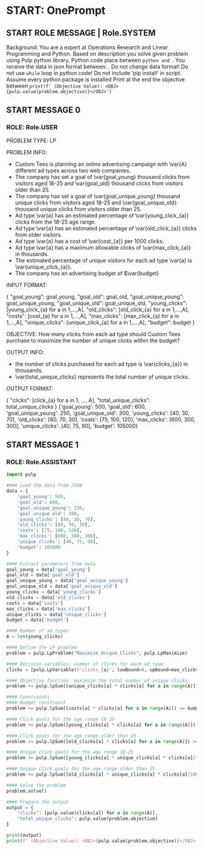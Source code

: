 # START: OnePrompt 
## START ROLE MESSAGE | Role.SYSTEM 
Background: You are a expert at Operations Research and Linear Programming and Python. Based on description you solve given problem using Pulp python library. Python code place between ```python and ```. You receive the data in json format between: <DATA></DATA>. Do not change data format! Do not use `while` loop in python code! Do not include 'pip install' in script. Assume every python package is installed Print at the end the objective between <OBJ></OBJ> `print(f' (Objective Value): <OBJ>{pulp.value(problem.objective)}</OBJ>')`  
## START MESSAGE 0 
### ROLE: Role.USER
<DESCRIPTION>
PROBLEM TYPE: LP

PROBLEM INFO:

- Custom Tees is planning an online advertising campaign with \var{A} different ad types across two web companies.
- The company has set a goal of \var{goal_young} thousand clicks from visitors aged 18-25 and \var{goal_old} thousand clicks from visitors older than 25.
- The company has set a goal of \var{goal_unique_young} thousand unique clicks from visitors aged 18-25 and \var{goal_unique_old} thousand unique clicks from visitors older than 25.
- Ad type \var{a} has an estimated percentage of \var{young_click_{a}} clicks from the 18-25 age range.
- Ad type \var{a} has an estimated percentage of \var{old_click_{a}} clicks from older visitors.
- Ad type \var{a} has a cost of \var{cost_{a}} per 1000 clicks.
- Ad type \var{a} has a maximum allowable clicks of \var{max_click_{a}} in thousands.
- The estimated percentage of unique visitors for each ad type \var{a} is \var{unique_click_{a}}.
- The company has an advertising budget of $\var{budget}

INPUT FORMAT: 

{
    "goal_young": goal_young,
    "goal_old": goal_old,
    "goal_unique_young": goal_unique_young,
    "goal_unique_old": goal_unique_old,
    "young_clicks": [young_click_{a} for a in 1,...,A],
    "old_clicks": [old_click_{a} for a in 1,...,A],
    "costs": [cost_{a} for a in 1,...,A],
    "max_clicks": [max_click_{a} for a in 1,...,A],
    "unique_clicks": [unique_click_{a} for a in 1,...,A],
    "budget": budget
}

OBJECTIVE: How many clicks from each ad type should Custom Tees purchase to maximize the number of unique clicks within the budget?

OUTPUT INFO:

- the number of clicks purchased for each ad type is \var{clicks_{a}} in thousands.
- \var{total_unique_clicks} represents the total number of unique clicks.

OUTPUT FORMAT:

{
    "clicks": [click_{a} for a in 1, ..., A],
    "total_unique_clicks": total_unique_clicks
}
</DESCRIPTION>
<DATA>
{'goal_young': 500, 'goal_old': 600, 'goal_unique_young': 250, 'goal_unique_old': 300, 'young_clicks': [40, 30, 70], 'old_clicks': [60, 70, 30], 'costs': [75, 100, 120], 'max_clicks': [600, 300, 300], 'unique_clicks': [40, 75, 90], 'budget': 105000}</DATA>


## START MESSAGE 1 
### ROLE: Role.ASSISTANT
```python
import pulp

#### Load the data from JSON
data = {
    'goal_young': 500,
    'goal_old': 600,
    'goal_unique_young': 250,
    'goal_unique_old': 300,
    'young_clicks': [40, 30, 70],
    'old_clicks': [60, 70, 30],
    'costs': [75, 100, 120],
    'max_clicks': [600, 300, 300],
    'unique_clicks': [40, 75, 90],
    'budget': 105000
}

#### Extract parameters from data
goal_young = data['goal_young']
goal_old = data['goal_old']
goal_unique_young = data['goal_unique_young']
goal_unique_old = data['goal_unique_old']
young_clicks = data['young_clicks']
old_clicks = data['old_clicks']
costs = data['costs']
max_clicks = data['max_clicks']
unique_clicks = data['unique_clicks']
budget = data['budget']

#### Number of ad types
A = len(young_clicks)

#### Define the LP problem
problem = pulp.LpProblem("Maximize_Unique_Clicks", pulp.LpMaximize)

#### Decision variables: number of clicks for each ad type
clicks = [pulp.LpVariable(f'clicks_{a}', lowBound=0, upBound=max_clicks[a-1], cat='Continuous') for a in range(1, A+1)]

#### Objective function: maximize the total number of unique clicks
problem += pulp.lpSum([unique_clicks[a] * clicks[a] for a in range(A)])

#### Constraints
#### Budget constraint
problem += pulp.lpSum([costs[a] * clicks[a] for a in range(A)]) <= budget

#### Click goals for the age range 18-25
problem += pulp.lpSum([young_clicks[a] * clicks[a] for a in range(A)]) >= goal_young

#### Click goals for the age range older than 25
problem += pulp.lpSum([old_clicks[a] * clicks[a] for a in range(A)]) >= goal_old

#### Unique click goals for the age range 18-25
problem += pulp.lpSum([young_clicks[a] * unique_clicks[a] * clicks[a]/100 for a in range(A)]) >= goal_unique_young

#### Unique click goals for the age range older than 25
problem += pulp.lpSum([old_clicks[a] * unique_clicks[a] * clicks[a]/100 for a in range(A)]) >= goal_unique_old

#### Solve the problem
problem.solve()

#### Prepare the output
output = {
    "clicks": [pulp.value(clicks[a]) for a in range(A)],
    "total_unique_clicks": pulp.value(problem.objective)
}

print(output)
print(f' (Objective Value): <OBJ>{pulp.value(problem.objective)}</OBJ>')
```

